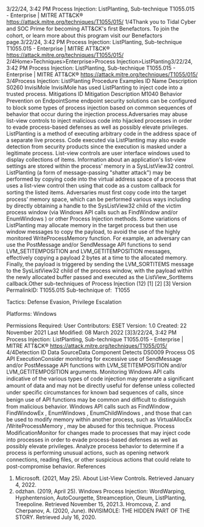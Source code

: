 3/22/24, 3:42 PM Process Injection: ListPlanting, Sub-technique T1055.015 - Enterprise | MITRE ATT&CK®
https://attack.mitre.org/techniques/T1055/015/ 1/4Thank you to Tidal Cyber and SOC Prime for becoming ATT&CK's ﬁrst Benefactors. To join the cohort, or learn more about this program visit our
Benefactors page.3/22/24, 3:42 PM Process Injection: ListPlanting, Sub-technique T1055.015 - Enterprise | MITRE ATT&CK®
https://attack.mitre.org/techniques/T1055/015/ 2/4Home>Techniques>Enterprise>Process Injection>ListPlanting3/22/24, 3:42 PM Process Injection: ListPlanting, Sub-technique T1055.015 - Enterprise | MITRE ATT&CK®
https://attack.mitre.org/techniques/T1055/015/ 3/4Process Injection: ListPlanting
Procedure Examples
ID Name Description
S0260 InvisiMole InvisiMole has used ListPlanting to inject code into a trusted process.
Mitigations
ID Mitigation Description
M1040 Behavior Prevention
on EndpointSome endpoint security solutions can be conﬁgured to block some types of process injection based
on common sequences of behavior that occur during the injection process.Adversaries may abuse list-view controls to inject malicious code into hijacked processes in order to evade process-based defenses as well
as possibly elevate privileges. ListPlanting is a method of executing arbitrary code in the address space of a separate live process. Code
executed via ListPlanting may also evade detection from security products since the execution is masked under a legitimate process.
List-view controls are user interface windows used to display collections of items. Information about an application's list-view settings are
stored within the process' memory in a SysListView32 control.
ListPlanting (a form of message-passing "shatter attack") may be performed by copying code into the virtual address space of a process
that uses a list-view control then using that code as a custom callback for sorting the listed items. Adversaries must ﬁrst copy code into
the target process’ memory space, which can be performed various ways including by directly obtaining a handle to the SysListView32
child of the victim process window (via Windows API calls such as FindWindow and/or EnumWindows ) or other Process Injection methods.
Some variations of ListPlanting may allocate memory in the target process but then use window messages to copy the payload, to avoid the
use of the highly monitored WriteProcessMemory function. For example, an adversary can use the PostMessage and/or SendMessage API
functions to send LVM\_SETITEMPOSITION and LVM\_GETITEMPOSITION messages, effectively copying a payload 2 bytes at a time to the
allocated memory.
Finally, the payload is triggered by sending the LVM\_SORTITEMS message to the SysListView32 child of the process window, with the
payload within the newly allocated buffer passed and executed as the ListView\_SortItems callback.Other sub-techniques of Process Injection (12)
[1]
[2]
[3]
Version PermalinkID: T1055.015
Sub-technique of:  T1055

Tactics: Defense Evasion, Privilege Escalation

Platforms: Windows

Permissions Required: User
Contributors: ESET
Version: 1.0
Created: 22 November 2021
Last Modiﬁed: 08 March 2022
[3]3/22/24, 3:42 PM Process Injection: ListPlanting, Sub-technique T1055.015 - Enterprise | MITRE ATT&CK®
https://attack.mitre.org/techniques/T1055/015/ 4/4Detection
ID Data SourceData Component Detects
DS0009 Process OS API
ExecutionConsider monitoring for excessive use of SendMessage and/or PostMessage API functions
with LVM\_SETITEMPOSITION and/or LVM\_GETITEMPOSITION arguments.
Monitoring Windows API calls indicative of the various types of code injection may generate a
signiﬁcant amount of data and may not be directly useful for defense unless collected under
speciﬁc circumstances for known bad sequences of calls, since benign use of API functions
may be common and diﬃcult to distinguish from malicious behavior. Windows API calls such
as FindWindow , FindWindowEx , EnumWindows , EnumChildWindows , and those that can be
used to modify memory within another process, such as
VirtualAllocEx /WriteProcessMemory , may be abused for this technique.
Process
ModiﬁcationMonitor for changes made to processes that may inject code into processes in order to evade
process-based defenses as well as possibly elevate privileges. Analyze process behavior to
determine if a process is performing unusual actions, such as opening network connections,
reading ﬁles, or other suspicious actions that could relate to post-compromise behavior.
References
1. Microsoft. (2021, May 25). About List-View Controls. Retrieved
January 4, 2022.
2. odzhan. (2019, April 25). Windows Process Injection:
WordWarping, Hyphentension, AutoCourgette, Streamception,
Oleum, ListPlanting, Treepoline. Retrieved November 15, 2021.3. Hromcova, Z. and Cherpanov, A. (2020, June). INVISIMOLE:
THE HIDDEN PART OF THE STORY. Retrieved July 16, 2020.